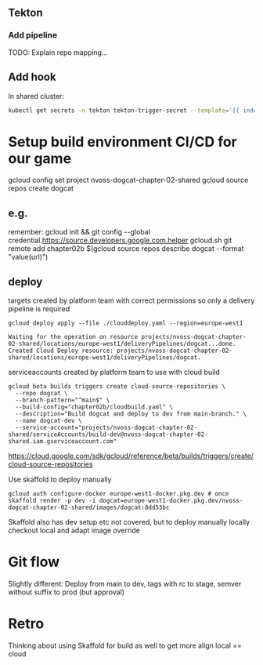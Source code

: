 
## Tekton

### Add pipeline

TODO: Explain repo mapping...

## Add hook

In shared cluster:
```bash
kubectl get secrets -n tekton tekton-trigger-secret --template='{{ index .data "shared-secret" }}' | base64 --decode
```





# Setup build environment CI/CD for our game

gcloud config set project nvoss-dogcat-chapter-02-shared
gcloud source repos create dogcat
## e.g.
remember: gcloud init && git config --global credential.https://source.developers.google.com.helper gcloud.sh
git remote add chapter02b $(gcloud source repos describe dogcat --format "value(url)")


## deploy
targets created by platform team with correct permissions
so only a delivery pipeline is required
```
gcloud deploy apply --file ./clouddeploy.yaml --region=europe-west1

Waiting for the operation on resource projects/nvoss-dogcat-chapter-02-shared/locations/europe-west1/deliveryPipelines/dogcat...done.
Created Cloud Deploy resource: projects/nvoss-dogcat-chapter-02-shared/locations/europe-west1/deliveryPipelines/dogcat.
```

serviceaccounts created by platform team to use with cloud build

```
gcloud beta builds triggers create cloud-source-repositories \
  --repo dogcat \
  --branch-pattern="^main$" \
  --build-config="chapter02b/cloudbuild.yaml" \
  --description="Build dogcat and deploy to dev from main-branch." \
  --name dogcat-dev \
  --service-account="projects/nvoss-dogcat-chapter-02-shared/serviceAccounts/build-dev@nvoss-dogcat-chapter-02-shared.iam.gserviceaccount.com"
```
https://cloud.google.com/sdk/gcloud/reference/beta/builds/triggers/create/cloud-source-repositories



Use skaffold to deploy manually
```
gcloud auth configure-docker europe-west1-docker.pkg.dev # once
skaffold render -p dev -i dogcat=europe-west1-docker.pkg.dev/nvoss-dogcat-chapter-02-shared/images/dogcat:8dd53bc
```

Skaffold also has dev setup etc not covered, but to deploy manually locally checkout local and adapt image override


# Git flow

Slightly different: Deploy from main to dev, tags with rc to stage, semver without suffix to prod (but approval)



# Retro
Thinking about using Skaffold for build as  well to get more align local == cloud


